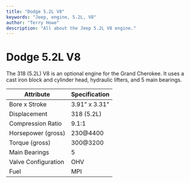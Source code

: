 ```yaml
---
title: "Dodge 5.2L V8"
keywords: "Jeep, engine, 5.2L, V8"
author: "Terry Howe"
description: "All about the Jeep 5.2L V8 engine."
---
```

# Dodge 5.2L V8

The 318 (5.2L) V8 is an optional engine for the Grand Cherokee. It uses a cast iron block and cylinder head, hydraulic lifters, and 5 main bearings.

| Attribute           | Specification |
|---------------------|---------------|
| Bore x Stroke       | 3.91" x 3.31" |
| Displacement        | 318 (5.2L)    |
| Compression Ratio   | 9.1:1         |
| Horsepower (gross)  | 230@4400      |
| Torque (gross)      | 300@3200      |
| Main Bearings       | 5             |
| Valve Configuration | OHV           |
| Fuel                | MPI           |
